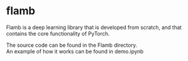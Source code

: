 # flamb

Flamb is a deep learning library that is developed from scratch, and that contains the core functionality of PyTorch.  

The source code can be found in the Flamb directory.  
An example of how it works can be found in demo.ipynb
